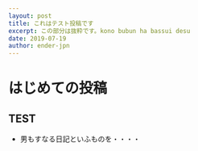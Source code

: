 ```yaml
---
layout: post
title: これはテスト投稿です
excerpt: この部分は抜粋です。kono bubun ha bassui desu
date: 2019-07-19
author: ender-jpn
---
```




# はじめての投稿

## TEST
- 男もすなる日記といふものを・・・・

